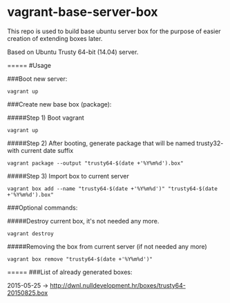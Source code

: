 vagrant-base-server-box
=======================

This repo is used to build base ubuntu server box for the purpose of easier creation of extending boxes later.

Based on Ubuntu Trusty 64-bit (14.04) server.

=====
#Usage

###Boot new server:
```
vagrant up
```

###Create new base box (package):

#####Step 1) Boot vagrant
```
vagrant up
```

#####Step 2) After booting, generate package that will be named trusty32- with current date suffix
```
vagrant package --output "trusty64-$(date +'%Y%m%d').box"
```


#####Step 3) Import box to current server
```
vagrant box add --name "trusty64-$(date +'%Y%m%d')" "trusty64-$(date +'%Y%m%d').box"
```

###Optional commands:

#####Destroy current box, it's not needed any more.
```
vagrant destroy
```

#####Removing the box from current server (if not needed any more)
```
vagrant box remove "trusty64-$(date +'%Y%m%d')"
```


=====
###List of already generated boxes:

2015-05-25 -> http://dwnl.nulldevelopment.hr/boxes/trusty64-20150825.box
